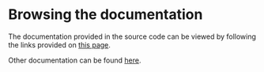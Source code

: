 # Browsing the documentation

The documentation provided in the source code can be viewed by following the links provided on [this page](Links.html).

Other documentation can be found [here](j-smj.html).
